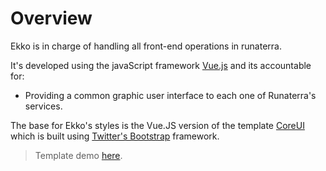 # Overview

Ekko is in charge of handling all front-end operations in runaterra.

It's developed using the javaScript framework [Vue.js](https://vuejs.org) and its accountable for:

 - Providing a common graphic user interface to each one of Runaterra's services.

The base for Ekko's styles is the Vue.JS version of the template [CoreUI](http://coreui.io) which is built using [Twitter's Bootstrap](http://getbootstrap.com) framework.

> Template demo [here](http://getbootstrap.com).
